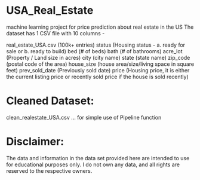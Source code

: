 # USA_Real_Estate
machine learning project for price prediction about real estate in the US 
The dataset has 1 CSV file with 10 columns -

real_estate_USA.csv (100k+ entries)
status (Housing status - a. ready for sale or b. ready to build)
bed (# of beds)
bath (# of bathrooms)
acre_lot (Property / Land size in acres)
city (city name)
state (state name)
zip_code (postal code of the area)
house_size (house area/size/living space in square feet)
prev_sold_date (Previously sold date)
price (Housing price, it is either the current listing price or recently sold price if the house is sold recently)

# Cleaned Dataset:
clean_realestate_USA.csv ... for simple use of Pipeline function  

# Disclaimer:
The data and information in the data set provided here are intended to use for educational purposes only. I do not own any data, and all rights are reserved to the respective owners.
